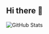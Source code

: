 ## Hi there 👋
![GitHub Stats](https://github-readme-stats.vercel.app/api?username=nisel11&theme=dark&show_icons=true&hide_border=true&count_private=true)
<!--
**nisel11/nisel11** is a ✨ _special_ ✨ repository because its `README.md` (this file) appears on your GitHub profile.

Here are some ideas to get you started:

- 🔭 I’m currently working on ...
- 🌱 I’m currently learning ...
- 👯 I’m looking to collaborate on ...
- 🤔 I’m looking for help with ...
- 💬 Ask me about ...
- 📫 How to reach me: ...
- 😄 Pronouns: ...
- ⚡ Fun fact: ...
-->
